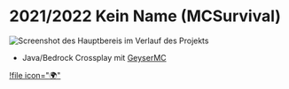 # 2021/2022 Kein Name (MCSurvival)
![Screenshot des Hauptbereis im Verlauf des Projekts](/img/2021-02-17_13-00-40.png)

- Java/Bedrock Crossplay mit [GeyserMC](https://geysermc.org/)

[!file icon=":earth_africa:"](https://media.sglorch.de/minecraft/worlds/mcsurvival-2022-01-20.zip)
